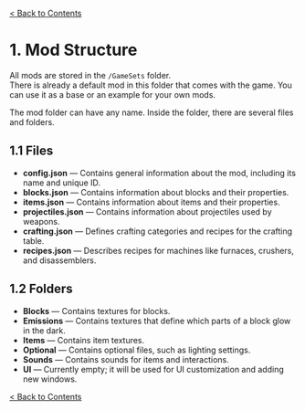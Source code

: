 [< Back to Contents](../README.md)

# 1. Mod Structure

All mods are stored in the `/GameSets` folder.  
There is already a default mod in this folder that comes with the game. You can use it as a base or an example for your own mods.

The mod folder can have any name. Inside the folder, there are several files and folders.

## 1.1 Files
- **config.json** — Contains general information about the mod, including its name and unique ID.
- **blocks.json** — Contains information about blocks and their properties.
- **items.json** — Contains information about items and their properties.
- **projectiles.json** — Contains information about projectiles used by weapons.
- **crafting.json** — Defines crafting categories and recipes for the crafting table.
- **recipes.json** — Describes recipes for machines like furnaces, crushers, and disassemblers.

## 1.2 Folders
- **Blocks** — Contains textures for blocks.
- **Emissions** — Contains textures that define which parts of a block glow in the dark.
- **Items** — Contains item textures.
- **Optional** — Contains optional files, such as lighting settings.
- **Sounds** — Contains sounds for items and interactions.
- **UI** — Currently empty; it will be used for UI customization and adding new windows.

[< Back to Contents](../README.md)
